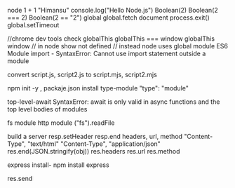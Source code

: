 node
1 + 1
"Himansu"
console.log("Hello Node.js")
Boolean(2)
Boolean(2 === 2)
Boolean(2 == "2")
global
global.fetch
document
process.exit()
global.setTimeout

//chrome dev tools check
globalThis
globalThis === window
globalThis
window // in node show not defined
// instead node uses
global
module 
ES6 Module
import - SyntaxError: Cannot use import statement outside a module

convert script.js, script2.js to script.mjs, script2.mjs

npm init -y , packaje.json install
type-module
"type": "module"

top-level-await
SyntaxError: await is only valid in async functions and the top level bodies of modules

fs module
http module
("fs").readFile

build a server
resp.setHeader
resp.end
headers, url, method
"Content-Type", "text/html"
"Content-Type", "application/json"
res.end(JSON.stringify(obj))
res.headers
res.url
res.method

express install- npm install express

res.send